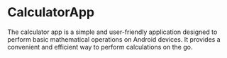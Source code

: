 # CalculatorApp
The calculator app is a simple and user-friendly application designed to perform basic mathematical operations on Android devices. It provides a convenient and efficient way to perform calculations on the go.
